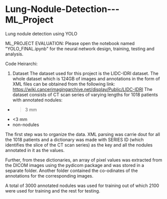 # Lung-Nodule-Detection---ML_Project
Lung nodule detection using YOLO


ML_PROJECT EVALUATION: Please open the notebook named "YOLO_FINAL.ipynb" for the neural network design, training, testing and analysis. 

Code Heirarchi: 

1. Dataset
The dataset used for this project is the LIDC-IDRI dataset. The whole dataset which is 124GB of images and annotations in the form of XML files can be obtained from the following link: 
https://wiki.cancerimagingarchive.net/display/Public/LIDC-IDRI
The dataset consists of CT scan series of varying lengths for 1018 patients with annotated nodules:
- >3 mm 
- <3 mm
- non-nodules

The first step was to organize the data. XML parsing was carrie dout for all the 1018 patients and a dictionary was made with SERIES ID (which identifies the slice of the CT scan series) as the key and all the nodules annotated in it as the values. 

Further, from these dictionaries, an array of pixel values was extracted from the DICOM images using the pydicom package and was stored in a separate folder. Another folder contained the co-odinates of the annotations for the corresponding images. 

A total of 3000 annotated nodules was used for training out of which 2100 were used for training and the rest for testing. 


